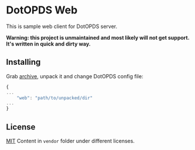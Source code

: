 # DotOPDS Web

This is sample web client for DotOPDS server.

**Warning: this project is unmaintained and most likely will not get support.
It's written in quick and dirty way.**

## Installing

Grab [archive][1], unpack it and change DotOPDS config file:

```js
{
...
    "web": "path/to/unpacked/dir"
...
}
```

## License

[MIT](LICENSE)
Content in `vendor` folder under different licenses.

[1]: archive/master.zip
